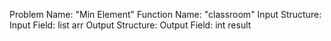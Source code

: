 Problem Name: "Min Element"
Function Name: "classroom"
Input Structure:
Input Field: list<int> arr
Output Structure:
Output Field: int result